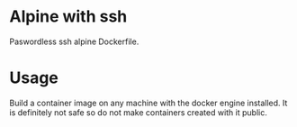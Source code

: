 # Alpine with ssh
Paswordless ssh alpine Dockerfile. 

# Usage
Build a container image on any machine with the docker engine installed. 
It is definitely not safe so do not make containers created with it public. 
